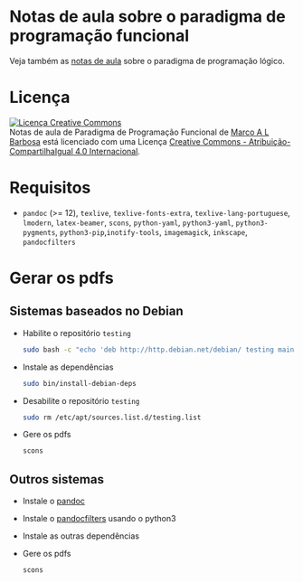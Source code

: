 # Notas de aula sobre o paradigma de programação funcional

Veja também as [notas de aula](https://github.com/malbarbo/na-proglog) sobre
o paradigma de programação lógico.

# Licença

<a rel="license" href="http://creativecommons.org/licenses/by-sa/4.0/">
  <img alt="Licença Creative Commons" style="border-width:0" src="http://i.creativecommons.org/l/by-sa/4.0/88x31.png" />
</a>
<br />
<span xmlns:dct="http://purl.org/dc/terms/" href="http://purl.org/dc/dcmitype/Text" property="dct:title" rel="dct:type">
Notas de aula de Paradigma de Programação Funcional</span> de
<a xmlns:cc="http://creativecommons.org/ns#" href="http://mabarbo.pro.br" property="cc:attributionName" rel="cc:attributionURL">
Marco A L Barbosa</a>
está licenciado com uma Licença
<a rel="license" href="http://creativecommons.org/licenses/by-sa/4.0/">
Creative Commons - Atribuição-CompartilhaIgual 4.0 Internacional</a>.

# Requisitos

-   `pandoc` (>= 12), `texlive`, `texlive-fonts-extra`,
    `texlive-lang-portuguese`, `lmodern`, `latex-beamer`, `scons`,
    `python-yaml`, `python3-yaml`, `python3-pygments`,
    `python3-pip`,`inotify-tools`, `imagemagick`, `inkscape`, `pandocfilters`

# Gerar os pdfs

## Sistemas baseados no Debian

-   Habilite o repositório `testing`

    ```bash
    sudo bash -c "echo 'deb http://http.debian.net/debian/ testing main' > /etc/apt/sources.list.d/testing.list"
    ```

-   Instale as dependências

    ```bash
    sudo bin/install-debian-deps
    ```

-   Desabilite o repositório `testing`

    ```bash
    sudo rm /etc/apt/sources.list.d/testing.list
    ```

-   Gere os pdfs

    ```bash
    scons
    ```

## Outros sistemas

-   Instale o [pandoc](http://johnmacfarlane.net/pandoc/installing.html)

-   Instale o [pandocfilters](https://github.com/jgm/pandocfilters) usando o python3

-   Instale as outras dependências

-   Gere os pdfs

    ```bash
    scons
    ```

<!-- % vim: set spell spelllang=pt_br: -->
